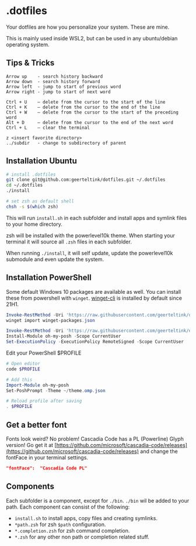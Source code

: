 # .dotfiles

Your dotfiles are how you personalize your system. These are mine.

This is mainly used inside WSL2, but can be used in any ubuntu/debian operating system.

## Tips & Tricks

```text
Arrow up    - search history backward
Arrow down  - search history forward
Arrow left  - jump to start of previous word
Arrow right - jump to start of next word

Ctrl + U    – delete from the cursor to the start of the line
Ctrl + K    – delete from the cursor to the end of the line
Ctrl + W    – delete from the cursor to the start of the preceding word
Alt + D     – delete from the cursor to the end of the next word
Ctrl + L    – clear the terminal

z <insert favorite directory>
../subdir   - change to subdirectory of parent
```

## Installation Ubuntu

```bash
# install .dotfiles
git clone git@github.com:geerteltink/dotfiles.git ~/.dotfiles
cd ~/.dotfiles
./install

# set zsh as default shell
chsh -s $(which zsh)
```

This will run `install.sh` in each subfolder and install apps and symlink files to your home directory.

zsh will be installed with the powerlevel10k theme. When starting your terminal it will source all `.zsh` files in each subfolder.

When running `./install`, it will self update, update the powerlevel10k submodule and even update the system.

## Installation PowerShell

Some default Windows 10 packages are available as well. You can install these from powershell with `winget`.
[winget-cli](https://github.com/microsoft/winget-cli#readme) is installed by default since 21H1.

```powershell
Invoke-RestMethod -Uri 'https://raw.githubusercontent.com/geerteltink/dotfiles/main/winget-packages.json' -OutFile 'winget-packages.json'
winget import winget-packages.json
```

```powershell
Invoke-RestMethod -Uri 'https://raw.githubusercontent.com/geerteltink/dotfiles/main/oh-my-posh/theme.omp.json' -OutFile 'theme.omp.json'
Install-Module oh-my-posh -Scope CurrentUser
Set-ExecutionPolicy -ExecutionPolicy RemoteSigned -Scope CurrentUser
```

Edit your PowerShell $PROFILE

```powershell
# Open editor
code $PROFILE

# Add this
Import-Module oh-my-posh
Set-PoshPrompt -Theme ~/theme.omp.json

# Reload profile after saving
. $PROFILE
```

## Get a better font

Fonts look weird? No problem! Cascadia Code has a PL (Powerline) Glyph version! Go get it at [https://github.com/microsoft/cascadia-code/releases](https://github.com/microsoft/cascadia-code/releases) and change the fontFace in your terminal settings.

```json
"fontFace":  "Cascadia Code PL"
```

## Components

Each subfolder is a component, except for `./bin`. `./bin` wil be added to your path.
Each component can consist of the following:

- `install.sh` to install apps, copy files and creating symlinks.
- `*path.zsh` for zsh `$path` configuration.
- `*.completion.zsh` for zsh command completion.
- `*.zsh` for any other non path or completion related stuff.
